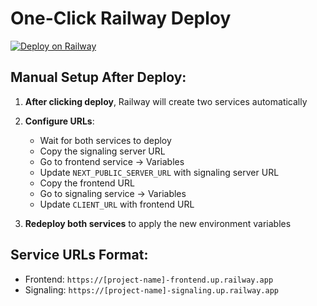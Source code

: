 # One-Click Railway Deploy

[![Deploy on Railway](https://railway.app/button.svg)](https://railway.app/template/deploy?template=https://github.com/YOUR_USERNAME/screenshare-app)

## Manual Setup After Deploy:

1. **After clicking deploy**, Railway will create two services automatically
2. **Configure URLs**: 
   - Wait for both services to deploy
   - Copy the signaling server URL
   - Go to frontend service → Variables
   - Update `NEXT_PUBLIC_SERVER_URL` with signaling server URL
   - Copy the frontend URL  
   - Go to signaling service → Variables
   - Update `CLIENT_URL` with frontend URL

3. **Redeploy both services** to apply the new environment variables

## Service URLs Format:
- Frontend: `https://[project-name]-frontend.up.railway.app`
- Signaling: `https://[project-name]-signaling.up.railway.app`